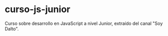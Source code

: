 # curso-js-junior
Curso sobre desarrollo en JavaScript a nivel Junior, extraído del canal "Soy Dalto".
